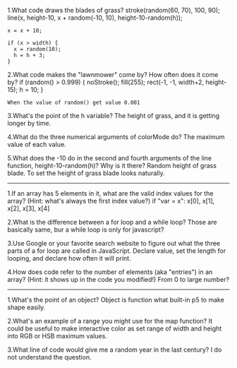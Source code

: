 1.What code draws the blades of grass?
stroke(random(60, 70), 100, 90);
    line(x, height-10, x + random(-10, 10), height-10-random(h));

    x = x + 10;

    if (x > width) {
      x = random(10);
      h = h + 3;
    }

2.What code makes the "lawnmower" come by? How often does it come by?
    if (random() > 0.999) {
        noStroke();
        fill(255);
        rect(-1, -1, width+2, height-15);
        h = 10;
      }

    When the value of random() get value 0.001

3.What's the point of the h variable?
    The height of grass, and it is getting longer by time.

4.What do the three numerical arguments of colorMode do?
    The maximum value of each value.

5.What does the -10 do in the second and fourth arguments of the line function, height-10-random(h)? Why is it there?
    Random height of grass blade. To set the height of grass blade looks naturally.


------------------------------------------------------------------


1.If an array has 5 elements in it, what are the valid index values for the array? (Hint: what's always the first index value?)
    if "var = x": x[0], x[1], x[2], x[3], x[4]

2.What is the difference between a for loop and a while loop?
    Those are basically same, bur a while loop is only for javascript?

3.Use Google or your favorite search website to figure out what the three parts of a for loop are called in JavaScript.
    Declare value, set the length for looping, and declare how often it will print.

4.How does code refer to the number of elements (aka "entries") in an array? (Hint: it shows up in the code you modified!)
    From 0 to large number?


------------------------------------------------------------------

1.What's the point of an object?
  Object is function what built-in p5 to make shape easily.

2.What's an example of a range you might use for the map function?
  It could be useful to make interactive color as set range of width and height into RGB or HSB maximum values.

3.What line of code would give me a random year in the last century?
  I do not understand the question.
